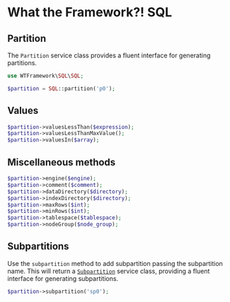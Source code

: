 # What the Framework?! SQL

## Partition
The `Partition` service class provides a fluent interface for generating partitions.
```php
use WTFramework\SQL\SQL;

$partition = SQL::partition('p0');
```

## Values
```php
$partition->valuesLessThan($expression);
$partition->valuesLessThanMaxValue();
$partition->valuesIn($array);
```

## Miscellaneous methods
```php
$partition->engine($engine);
$partition->comment($comment);
$partition->dataDirectory($directory);
$partition->indexDirectory($directory);
$partition->maxRows($int);
$partition->minRows($int);
$partition->tablespace($tablespace);
$partition->nodeGroup($node_group);
```

## Subpartitions
Use the `subpartition` method to add subpartition passing the subpartition name. This will return a [`Subpartition`](subpartition.md) service class, providing a fluent interface for generating subpartitions.
```php
$partition->subpartition('sp0');
```